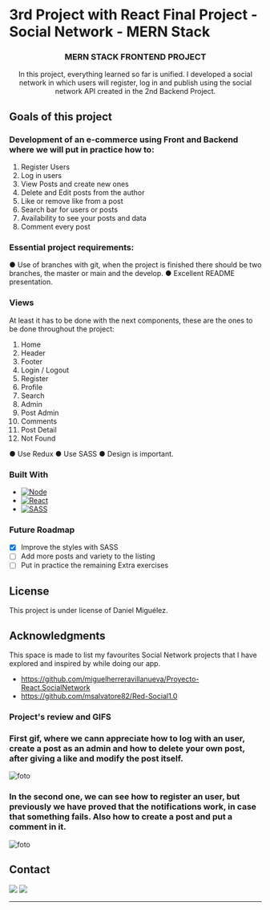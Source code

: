 # 3rd Project with React Final Project - Social Network - MERN Stack

<h3 align="center">MERN STACK FRONTEND PROJECT</h3>

<p align="center">In this project, everything learned so far is unified. I developed a social network in which users will register, log in and publish using the social network API created in the 2nd Backend Project.</p>

## Goals of this project

### Development of an e-commerce using Front and Backend where we will put in practice how to:

<objectives>
  <ol>
    <li>Register Users</li>
    <li>Log in users</a></li>
    <li>View Posts and create new ones</li>
    <li>Delete and Edit posts from the author</a></li>
    <li>Like or remove like from a post</a></li>
    <li>Search bar for users or posts</a></li>
    <li>Availability to see your posts and data</a></li>
    <li>Comment every post</a></li>
  </ol>
</objectives>

### Essential project requirements:

● Use of branches with git, when the project is finished there should be two branches, the master or main and the develop.
● Excellent README presentation.

### Views

<p>At least it has to be done with the next components, these are the ones to be done throughout the project:</p>

<views>
  <ol>
    <li>Home</a></li>
    <li>Header</a></li>
    <li>Footer</a></li>
    <li>Login / Logout</a></li>
    <li>Register</a></li>
    <li>Profile</a></li>
    <li>Search</a></li>
    <li>Admin</a></li>
    <li>Post Admin</a></li>
    <li>Comments</a></li>
    <li>Post Detail</a></li>
    <li>Not Found</a></li>
  </ol>
    ● Use Redux
    ● Use SASS
    ● Design is important.
</views>

### Built With

- [![Node][node.js]][node.js-url]
- [![React][react]][react-url]
- [![SASS][sass]][sass-url]

### Future Roadmap

- [x] Improve the styles with SASS
- [ ] Add more posts and variety to the listing
- [ ] Put in practice the remaining Extra exercises

## License

This project is under license of Daniel Miguélez.

## Acknowledgments

This space is made to list my favourites Social Network projects that I have explored and inspired by while doing our app.

- https://github.com/miguelherreravillanueva/Proyecto-React.SocialNetwork
- https://github.com/msalvatore82/Red-Social1.0

### Project's review and GIFS

### First gif, where we cann appreciate how to log with an user, create a post as an admin and how to delete your own post, after giving a like and modify the post itself.

![foto](assets/test.gif)


### In the second one, we can see how to register an user, but previously we have proved that the notifications work, in case that something fails. Also how to create a post and put a comment in it.

![foto](assets/test2.gif)


## Contact

<p align="center">

<a href = "mailto:danielmiguelez1993@gmail.com"><img src="https://img.shields.io/badge/-Gmail-%23333?style=for-the-badge&logo=gmail&logoColor=white" target="_blank"></a>
<a href="https://github.com/DanielMiguelez" target="_blank"><img src="https://img.shields.io/badge/-LinkedIn-%230077B5?style=for-the-badge&logo=linkedin&logoColor=white" target="_blank"></a> 
</p>

---

<!-- MARKDOWN LINKS & IMAGES -->
<!-- https://www.markdownguide.org/basic-syntax/#reference-style-links -->

[linkedin-shield]: https://img.shields.io/badge/-LinkedIn-black.svg?style=for-the-badge&logo=linkedin&colorB=555
[linkedin-url]: https://linkedin.com/in/sergiocano-dev
[product-screenshot]: images/screenshot.png
[Next.js]: https://img.shields.io/badge/next.js-000000?style=for-the-badge&logo=nextdotjs&logoColor=white
[Next-url]: https://nextjs.org/
[React.js]: https://img.shields.io/badge/React-20232A?style=for-the-badge&logo=react&logoColor=61DAFB
[React-url]: https://reactjs.org/
[Vue.js]: https://img.shields.io/badge/Vue.js-35495E?style=for-the-badge&logo=vuedotjs&logoColor=4FC08D
[Vue-url]: https://vuejs.org/
[Angular.io]: https://img.shields.io/badge/Angular-DD0031?style=for-the-badge&logo=angular&logoColor=white
[Angular-url]: https://angular.io/
[JWT]: https://img.shields.io/badge/JWT-black?style=for-the-badge&logo=JSON%20web%20tokens
[JWT-url]: https://jwt.io/
[Vercel]: https://img.shields.io/badge/vercel-%23000000.svg?style=for-the-badge&logo=vercel&logoColor=white
[Vercel-url]: https://vercel.com/
[MongoDB]: https://img.shields.io/badge/MongoDB-%234ea94b.svg?style=for-the-badge&logo=mongodb&logoColor=white
[MongoDB-url]: https://www.mongodb.com/es
[Express.js]: https://img.shields.io/badge/express.js-%23404d59.svg?style=for-the-badge&logo=express&logoColor=%2361DAFB
[Express.js-url]: https://expressjs.com/
[Node.JS]: https://img.shields.io/badge/node.js-6DA55F?style=for-the-badge&logo=node.js&logoColor=white
[Node.JS-url]: https://nodejs.org/en/
[SASS]: https://img.shields.io/badge/SASS-pink?style=for-the-badge&logo=SASS&logoColor=white
[SASS-url]: https://sass-lang.com/
[React]: https://img.shields.io/badge/React-219ebc?style=for-the-badge&logo=React&typoColor=fedcba&logoColor=white
[React-url]: https://es.reactjs.org/
[Postman]: https://img.shields.io/badge/Postman-FF6C37?style=for-the-badge&logo=postman&logoColor=white
[Postman-url]: https://www.postman.com/